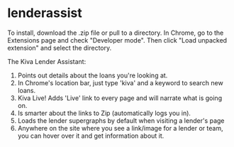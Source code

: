 # lenderassist

To install, download the .zip file or pull to a directory. In Chrome, go to the Extensions page and check "Developer mode".
Then click "Load unpacked extension" and select the directory.

The Kiva Lender Assistant:

1.    Points out details about the loans you're looking at.
2.    In Chrome's location bar, just type 'kiva' and a keyword to search new loans.
3.    Kiva Live! Adds 'Live' link to every page and will narrate what is going on.
4.    Is smarter about the links to Zip (automatically logs you in).
5.    Loads the lender supergraphs by default when visiting a lender's page
6.    Anywhere on the site where you see a link/image for a lender or team, you can hover over it and get information about it.